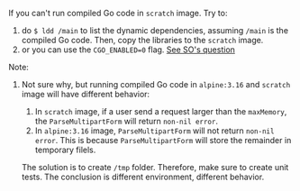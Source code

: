 If you can't run compiled Go code in `scratch` image. Try to:
1. do `$ ldd /main` to list the dynamic dependencies, assuming `/main` is the compiled Go code. Then, copy the libraries to the `scratch` image.
2. or you can use the `CGO_ENABLED=0` flag. [See SO's question](https://stackoverflow.com/questions/52640304/standard-init-linux-go190-exec-user-process-caused-no-such-file-or-directory)

Note:
1. Not sure why, but running compiled Go code in `alpine:3.16` and `scratch` image will have different behavior:
   1. In `scratch` image, if a user send a request larger than the `maxMemory`, the `ParseMultipartForm` will return `non-nil error`.
   2. In `alpine:3.16` image, `ParseMultipartForm` will not return `non-nil error`. This is because `ParseMultipartForm` will store the remainder in temporary filels.
   
   The solution is to create `/tmp` folder. Therefore, make sure to create unit tests. The conclusion is different environment, different behavior.